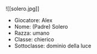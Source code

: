 ![[solero.jpg]]

- Giocatore: Alex
- Nome: (Padre) Solero
- Razza: umano
- Classe: chierico 
- Sottoclasse: dominio della luce